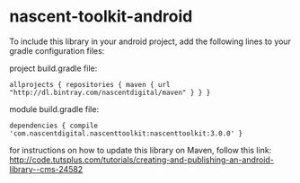 nascent-toolkit-android
=======================

To include this library in your android project, add the following lines to your gradle configuration files:

project build.gradle file:

`allprojects {
    repositories {
        maven {
            url  "http://dl.bintray.com/nascentdigital/maven"
        }
    }
}`

module build.gradle file:

`dependencies {
    compile 'com.nascentdigital.nascenttoolkit:nascenttoolkit:3.0.0'
}`


for instructions on how to update this library on Maven, follow this link:
http://code.tutsplus.com/tutorials/creating-and-publishing-an-android-library--cms-24582
